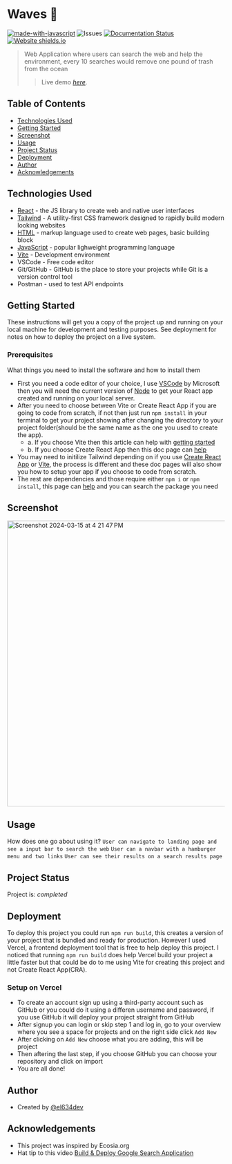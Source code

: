 # Waves 🌊
[![made-with-javascript](https://img.shields.io/badge/Made%20with-JavaScript-1f425f.svg)](https://www.javascript.com)
![Issues](https://img.shields.io/github/issues/el634dev/waves.svg)
[![Documentation Status](https://readthedocs.org/projects/ansicolortags/badge/?version=latest)](http://ansicolortags.readthedocs.io/?badge=latest)
[![Website shields.io](https://img.shields.io/website-up-down-green-red/http/shields.io.svg)](http://shields.io/)

> Web Application where users can search the web and help the environment, every 10 searches would remove one pound of trash from the ocean
>> Live demo [_here_](https://waves-beryl.vercel.app/).

## Table of Contents
- [Technologies Used](#technologies-used)
- [Getting Started](#getting-started)
- [Screenshot](#screenshot)
- [Usage](#usage)
- [Project Status](#project-status)
- [Deployment](#deployment)
- [Author](#author)
- [Acknowledgements](#acknowledgements)

## Technologies Used
- [React](https://react.dev/) - the JS library to create web and native user interfaces
- [Tailwind](https://tailwindcss.com/) - A utility-first CSS framework designed to rapidly build modern looking websites
- [HTML](https://developer.mozilla.org/en-US/docs/Web/HTML) - markup language used to create web pages, basic building block
- [JavaScript](https://developer.mozilla.org/en-US/docs/Web/javascript) - popular lighweight programming language
- [Vite](https://vitejs.dev/) - Development environment
- VSCode - Free code editor
- Git/GitHub - GitHub is the place to store your projects while Git is a version control tool
- Postman - used to test API endpoints

## Getting Started
These instructions will get you a copy of the project up and running on your local machine for development and testing purposes. See deployment for notes on how to deploy the project on a live system.

### Prerequisites
What things you need to install the software and how to install them
- First you need a code editor of your choice, I use [VSCode](https://code.visualstudio.com/) by Microsoft then you will need the current version of [Node](https://nodejs.org/en) to get your React app created and running on your local server.
- After you need to choose between Vite or Create React App if you are going to code from scratch, if not then just run `npm install` in your terminal to get your project showing after changing the directory to your project folder(should be the same name as the one you used to create the app).
  - a. If you choose Vite then this article can help with [getting started](https://www.makeuseof.com/set-up-react-app-with-vite/)
  - b. If you choose Create React App then this doc page can [help](https://create-react-app.dev/docs/getting-started/)
- You may need to initilize Tailwind depending on if you use [Create React App](https://tailwindcss.com/docs/guides/create-react-app) or [Vite](https://tailwindcss.com/docs/guides/vite), the process is different and these doc pages will also show you how to setup your app if you choose to code from scratch.
- The rest are dependencies and those require either `npm i` or `npm install`, this page can [help](https://www.npmjs.com/) and you can search the package you need

## Screenshot
<img width="661" alt="Screenshot 2024-03-15 at 4 21 47 PM" src="https://github.com/el634dev/waves/assets/84924260/779b15f5-30ce-4c2c-800c-181fae23c691">

## Usage
How does one go about using it?
`User can navigate to landing page and see a input bar to search the web`
`User can a navbar with a hamburger menu and two links`
`User can see their results on a search results page`

## Project Status
Project is: _completed_

## Deployment
To deploy this project you could run `npm run build`, this creates a version of your project that is bundled and ready for production. However I used Vercel, a frontend deployment tool that is free to help deploy this project. I noticed that running `npm run build` does help Vercel build your project a little faster but that could be do to me using Vite for creating this project and not Create React App(CRA). 

### Setup on Vercel
- To create an account sign up using a third-party account such as GitHub or you could do it using a differen username and password, if you use GitHub it will deploy your project straight from GitHub
- After signup you can login or skip step 1 and log in, go to your overview where you see a space for projects and on the right side click `Add New`
- After clicking on `Add New` choose what you are adding, this will be project
- Then aftering the last step, if you choose GitHub you can choose your repository and click on import
- You are all done!

## Author
- Created by [@el634dev](https://github.com/el634dev)

## Acknowledgements
- This project was inspired by Ecosia.org
- Hat tip to this video [Build & Deploy Google Search Application](https://www.youtube.com/watch?v=nvWwAYqL2U0&t=7377s)
